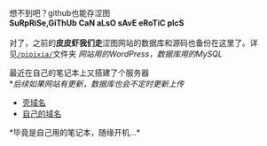 想不到吧？github也能存涩图  
<b>SuRpRiSe,GiThUb CaN aLsO sAvE eRoTiC pIcS</b><br><br>
对了，之前的<b>皮皮虾我们走</b>涩图网站的数据库和源码也备份在这里了。详见<code><a href="https://github.com/Apiclo/Pictures/tree/master/pipixia">/pipixia/</a></code>文件夹 *网站用的WordPress，数据库用的MySQL* <br>

最近在自己的笔记本上又搭建了个服务器  
**后续如果网站有更新，数据库也会不定时更新上传*  
<ul>
<li><a href="http://apiclo.vicp.io">壳域名</a></li>
<li><a href="http://pipixia.apiclo.top">自己的域名</a></li>
</ul>
*毕竟是自己用的笔记本，随缘开机…*
